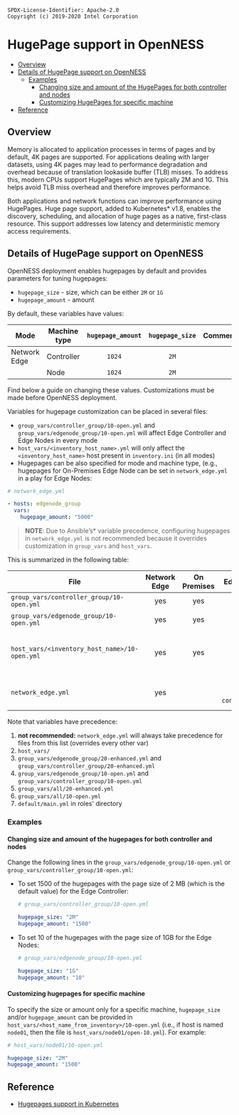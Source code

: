 ```text
SPDX-License-Identifier: Apache-2.0
Copyright (c) 2019-2020 Intel Corporation
```
<!-- omit in toc -->
# HugePage support in OpenNESS
- [Overview](#overview)
- [Details of HugePage support on OpenNESS](#details-of-hugepage-support-on-openness)
  - [Examples](#examples)
    - [Changing size and amount of the HugePages for both controller and nodes](#changing-size-and-amount-of-the-hugepages-for-both-controller-and-nodes)
    - [Customizing HugePages for specific machine](#customizing-hugepages-for-specific-machine)
- [Reference](#reference)

## Overview

Memory is allocated to application processes in terms of pages and by default, 4K pages are supported. For applications dealing with larger datasets, using 4K pages may lead to performance degradation and overhead because of translation lookaside buffer (TLB) misses. To address this, modern CPUs support HugePages which are typically 2M and 1G. This helps avoid TLB miss overhead and therefore improves performance.

Both applications and network functions can improve performance using HugePages. Huge page support, added to Kubernetes\* v1.8, enables the discovery, scheduling, and allocation of huge pages as a native, first-class resource. This support addresses low latency and deterministic memory access requirements.

## Details of HugePage support on OpenNESS

OpenNESS deployment enables hugepages by default and provides parameters for tuning hugepages:
* `hugepage_size` - size, which can be either `2M` or `1G`
* `hugepage_amount` - amount

By default, these variables have values:

| Mode         | Machine type | `hugepage_amount` | `hugepage_size` | Comments                                     |
| ------------ | ------------ | :---------------: | :-------------: | -------------------------------------------- |
| Network Edge | Controller   |      `1024`       |      `2M`       |                                              |
|              | Node         |      `1024`       |      `2M`       |                                              |

Find below a guide on changing these values. Customizations must be made before OpenNESS deployment.

Variables for hugepage customization can be placed in several files:
* `group_vars/controller_group/10-open.yml` and `group_vars/edgenode_group/10-open.yml` will affect Edge Controller and Edge Nodes in every mode
* `host_vars/<inventory_host_name>.yml` will only affect the `<inventory_host_name>` host present in `inventory.ini` (in all modes)
* Hugepages can be also specified for mode and machine type, (e.g., hugepages for On-Premises Edge Node can be set in `network_edge.yml` in a play for Edge Nodes:
<!-- in a play for Edge Nodes? -->
  ```yaml
  # network_edge.yml

  - hosts: edgenode_group
    vars:
      hugepage_amount: "5000"
  ```
  >**NOTE**: Due to Ansible’s\* variable precedence, configuring hugepages in `network_edge.yml` is not recommended because it overrides customization in `group_vars` and `host_vars`.
<!-- what exactly is summarized? This refers to what? The note? -->
This is summarized in the following table:

| File                                          | Network Edge | On Premises |            Edge Controller             |                     Edge Node                     |                                     Comment                                     |
| --------------------------------------------- | :----------: | :---------: | :------------------------------------: | :-----------------------------------------------: | :-----------------------------------------------------------------------------: |
| `group_vars/controller_group/10-open.yml`     |     yes      |     yes     |                  yes                   |                                                   |                                                                                 |
| `group_vars/edgenode_group/10-open.yml`       |     yes      |     yes     |                                        |                 yes - every node                  |                                                                                 |
| `host_vars/<inventory_host_name>/10-open.yml` |     yes      |     yes     |                  yes                   |                        yes                        | affects machine specified in `inventory.ini` with name  `<inventory_host_name>` |
| `network_edge.yml`                            |     yes      |             | `vars` under `hosts: controller_group` | `vars` under `hosts: edgenode_group` - every node |                                 not recommended                                 |

Note that variables have precedence:
1. **not recommended:** `network_edge.yml` will always take precedence for files from this list (overrides every other var)
2. `host_vars/`
3. `group_vars/edgenode_group/20-enhanced.yml` and `group_vars/controller_group/20-enhanced.yml`
4. `group_vars/edgenode_group/10-open.yml` and `group_vars/controller_group/10-open.yml`
5. `group_vars/all/20-enhanced.yml`
6. `group_vars/all/10-open.yml`
7. `default/main.yml` in roles' directory

### Examples

#### Changing size and amount of the hugepages for both controller and nodes
Change the following lines in the `group_vars/edgenode_group/10-open.yml` or `group_vars/controller_group/10-open.yml`:
* To set 1500 of the hugepages with the page size of 2 MB (which is the default value) for the Edge Controller:
  ```yaml
  # group_vars/controller_group/10-open.yml

  hugepage_size: "2M"
  hugepage_amount: "1500"
  ```

* To set 10 of the hugepages with the page size of 1GB for the Edge Nodes:
  ```yaml
  # group_vars/edgenode_group/10-open.yml

  hugepage_size: "1G"
  hugepage_amount: "10"
  ```

#### Customizing hugepages for specific machine
To specify the size or amount only for a specific machine, `hugepage_size` and/or `hugepage_amount` can be provided in `host_vars/<host_name_from_inventory>/10-open.yml` (i.e., if host is named `node01`, then the file is `host_vars/node01/open-10.yml`). For example:
```yaml
# host_vars/node01/10-open.yml

hugepage_size: "2M"
hugepage_amount: "1500"
```

## Reference
- [Hugepages support in Kubernetes](https://kubernetes.io/docs/tasks/manage-hugepages/scheduling-hugepages/)
